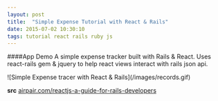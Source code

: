 ```yaml
---
layout: post
title:  "Simple Expense Tutorial with React & Rails"
date: 2015-07-02 10:30:10
tags: tutorial react rails ruby js 
---
```


####App Demo
A simple expense tracker built with Rails & React. Uses react-rails gem & jquery to help react views interact with rails json api.

<span class="image fit no-overlay">
![Simple Expense tracer with React & Rails](/images/records.gif)
</span>

**src** [airpair.com/reactjs-a-guide-for-rails-developers](https://www.airpair.com/reactjs/posts/reactjs-a-guide-for-rails-developers)
